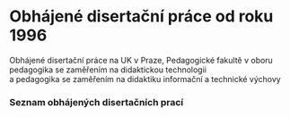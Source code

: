 # Obhájené disertační práce od roku 1996

Obhájené disertační práce na UK v Praze, Pedagogické fakultě v oboru
pedagogika se zaměřením na didaktickou technologii\
a pedagogika se zaměřením na didaktiku informační a technické výchovy

### Seznam obhájených disertačních prací
